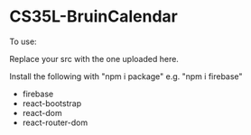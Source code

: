 # CS35L-BruinCalendar

To use: 

Replace your src with the one uploaded here.

Install the following with "npm  i package" e.g. "npm i firebase"
- firebase
- react-bootstrap
- react-dom
- react-router-dom
